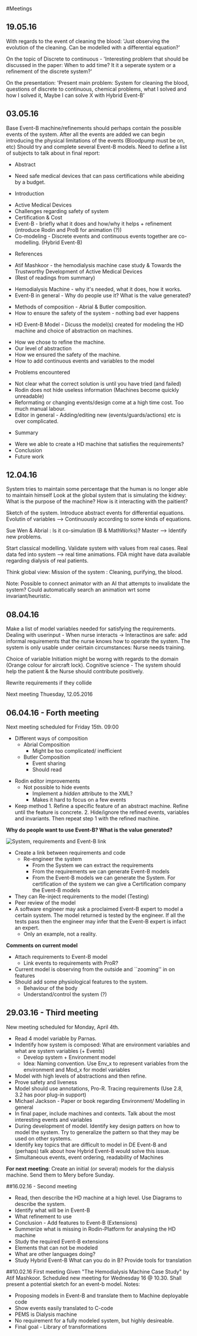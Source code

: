 #Meetings

## 19.05.16
With regards to the event of cleaning the blood: 'Just observing the evolution of the cleaning. Can be modelled with a differential equation?'

On the topic of Discrete to continuous - 'Interesting problem that should be discussed in the paper: When to add time? It it a seperate system or a refinement of the discrete system?'

On the presentation: 'Present main problem: System for cleaning the blood, questions of discrete to continuous, chemical problems, what I solved and how I solved it, Maybe I can solve X with Hybrid Event-B'

## 03.05.16
Base Event-B machine/refinements should perhaps contain the possible events of the system. After all the events are added we can begin introducing the physical limitations of the events (Bloodpump must be on, etc)
Should try and complete several Event-B models. Need to define a list of subjects to talk about in final report:
 - Abstract
  * Need safe medical devices that can pass certifications while abeiding by a budget.
 - Introduction
  * Active Medical Devices
   * Challenges regarding safety of system
   * Certification & Cost
  * Event-B - briefly what it does and how/why it helps + refinement (introduce Rodin and ProB for animation (?))
  * Co-modeling - Discrete events and continuous events together are co-modelling. (Hybrid Event-B)
 - References
  * Atif Mashkoor - the hemodialysis machine case study & Towards the Trustworthy Development of Active Medical Devices
  * (Rest of readings from summary)
 - Hemodialysis Machine - why it's needed, what it does, how it works.
 - Event-B in general - Why do people use it? What is the value generated?
  * Methods of composition - Abrial & Butler composition.
  * How to ensure the safety of the system - nothing bad ever happens
 - HD Event-B Model - Dicuss the model(s) created for modeling the HD machine and choice of abstraction on machines.
  * How we chose to refine the machine.
  * Our level of abstraction
  * How we ensured the safety of the machine.
  * How to add continuous events and variables to the model
 - Problems encountered
  * Not clear what the correct solution is until you have tried (and failed)
  * Rodin does not hide useless information (Machines become quickly unreadable)
  * Reformating or changing events/design come at a high time cost. Too much manual labour.
  * Editor in general - Adding/editing new (events/guards/actions) etc is over complicated.
 - Summary
  * Were we able to create a HD machine that satisfies the requirements?
  * Conclusion
  * Future work

  



## 12.04.16
System tries to maintain some percentage that the human is no longer able to maintain himself
Look at the global system that is simulating the kidney: What is the purpose of the machine? How is it interacting with the paitient?

Sketch of the system.
Introduce abstract events for differential equations. Evolutin of variables --> Continuously according to some kinds of equations. 

Sue Wen & Abrial : Is it co-simulation (B & MathWorks)?
Master --> Identify new problems. 

Start classical modelling. Validate system with values from real cases. Real data fed into system --> real time animations. FDA might have data available regarding dialysis of real patients.

Think global view: Mission of the system : Cleaning, purifying, the blood.

Note: Possible to connect animator with an AI that attempts to invalidate the system? Could automatically search an animation wrt some invariant/heuristic. 

## 08.04.16
Make a list of model variables needed for satisfying the requirements. 
Dealing with userinput - When nurse interacts -> Interactinos are safe: add informal requirements that the nurse knows how to operate the system. The system is only usable under ceirtain circumstances: Nurse needs training.

Choice of variable Initiation might be worng with regards to the domain (Orange colour for aircraft lock).
Cognitive science - The system should help the patient & the Nurse should contribute positively.

Rewrite requirements if they collide

Next meeting Thuesday, 12.05.2016

## 06.04.16 - Forth meeting

Next meeting scheduled for Friday 15th. 09:00

 - Different ways of composition
	* Abrial Composition
		* Might be too complicated/ inefficient
	* Butler Composition
		* Event sharing
		* Should read
* Rodin editor improvements
	* Not possible to hide events
		* Implement a *hidden* attribute to the XML?
		* Makes it hard to focus on a few events
* Keep method
         1. Refine a specific feature of an abstract machine. Refine until the feature is concrete. 
         2. Hide/ignore the refined events, variables and invariants. Then repeat step 1 with the refined machine.

**Why  do people want to use Event-B? What is the value generated?**

![System, requirements and Event-B link][SRB]
 - Create a link between requirements and code
	 - Re-engineer the system
		 - From the System we can extract the requirements
		 - From the requirements we can generate Event-B models
		 - From the Event-B models we can generate the System.
For certification of the system we can give a Certification company the Event-B models
 - They can Re-inject requirements to the model (Testing)
 - Peer review of the model
 - A software engineer may ask a proclaimed Event-B expert to model a certain system. The model returned is tested by the engineer. If all the tests pass then the engineer may infer that the Event-B expert is infact an expert.
	 - Only an example, not a reality.
 
**Comments on current model**

 - Attach requirements to Event-B model
	 - Link events to requirements with ProR?
 - Current model is observing from the outside and ``zooming'' in on features
 - Should add some physiological features to the system.
	 - Behaviour of the body
	 - Understand/control the system (?)

## 29.03.16 - Third meeting
New meeting scheduled for Monday, April 4th.
* Read 4 model variable by Parnas.
* Indentify how system is composed: What are environment variables and what are system variables (+ Events)
  * Develop system + Environment model
  * Idea: Naming convention. Use Env_x to represent variables from the environment and Mod_x for model variables
* Model with high levels of abstractions and then refine.
* Prove safety and liveness
* Model should use annotations, Pro-R. Tracing requirements (Use 2.8, 3.2 has poor plug-in support)
* Michael Jackson - Paper or book regarding Environment/ Modelling in general
* In final paper, include machines and contexts. Talk about the most interesting events and variables
* During development of model. Identify key design patters on how to model the system. Try to generalize the pattern so that they may be used on other systems.
* Identify key topics that are difficult to model in DE Event-B and (perhaps) talk about how Hybrid Event-B would solve this issue.
 * Simultaneous events, event ordering, readability of Machines
 
 **For next meeting**: Create an initial (or several) models for the dialysis machine. Send them to Mery before Sunday.

##16.02.16 - Second meeting 
* Read, then describe the HD machine at a high level. Use Diagrams to describe the system.
* Identify what will be in Event-B
* What refinement to use
* Conclusion - Add features to Event-B (Extensions)
* Summerize what is missing in Rodin-Platform for analysing the HD machine
* Study the required Event-B extensions
 * Elements that can not be modeled
  * What are other languages doing?
  * Study Hybrid Event-B
What can you do in B?
Provide tools for translation

##10.02.16 First meeting 
Given "The Hemodialysis Machine Case Study" by Atif Mashkoor. Scheduled new meeting for Wednesday 16 @ 10.30. Shall present a potential sketch for an event-b model.
Notes:
* Proposing models in Event-B and translate them to Machine deployable code
* Show events easily translated to C-code
* PEMS is Dialysis machine
* No requirement for a fully modeled system, but highly desireable.
* Final goal - Library of transformations
 
[SRB]: https://raw.githubusercontent.com/AndersCan/EventB-Thesis/master/report/latex/plantuml/SRB.png "System, Requirements and Event-B"
